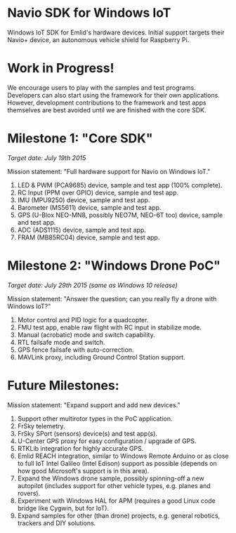 # Navio SDK for Windows IoT

Windows IoT SDK for Emlid's hardware devices. Initial support targets their Navio+ device, an autonomous vehicle shield for Raspberry Pi. 


# Work in Progress!

We encourage users to play with the samples and test programs. Developers can also start using the framework for their own applications. However, development contributions to the framework and test apps themselves are best avoided until we are finished with the core SDK.


# Milestone 1: "Core SDK"
*Target date: July 19th 2015*

Mission statement: "Full hardware support for Navio on Windows IoT."

1. LED & PWM (PCA9685) device, sample and test app (100% complete).
2. RC Input (PPM over GPIO) device, sample and test app.
3. IMU (MPU9250) device, sample and test app.
4. Barometer (MS5611) device, sample and test app.
5. GPS (U-Blox NEO-MN8, possibly NEO7M, NEO-6T too) device, sample and test app.
6. ADC (ADS1115) device, sample and test app.
7. FRAM (MB85RC04) device, sample and test app.
 

# Milestone 2: "Windows Drone PoC"
*Target date: July 29th 2015 (same as Windows 10 release)*

Mission statement: "Answer the question; can you really fly a drone with Windows IoT?"

1. Motor control and PID logic for a quadcopter.
2. FMU test app, enable raw flight with RC input in stabilize mode.
3. Manual (acrobatic) mode and switch capability.
3. RTL failsafe mode and switch.
4. GPS fence failsafe with auto-correction.
5. MAVLink proxy, including Ground Control Station support.


# Future Milestones:
Mission statement: "Expand support and add new devices."

1. Support other multirotor types in the PoC application.
2. FrSky telemetry.
3. FrSky SPort (sensors) device(s) and test app(s).
4. U-Center GPS proxy for easy configuration / upgrade of GPS.
5. RTKLib integration for highly accurate GPS.
6. Emlid REACH integration, similar to Windows Remote Arduino or as close to full IoT Intel Galileo (Intel Edison) support as possible (depends on how good Microsoft's support is in this area).
7. Expand the Windows drone sample, possibly spinning-off a new autopilot (includes support for other vehicle types, e.g. planes and rovers).
8. Experiment with Windows HAL for APM (requires a good Linux code bridge like Cygwin, but for IoT).
9. Expand samples for other (than drone) projects, e.g. general robotics, trackers and DIY solutions.
